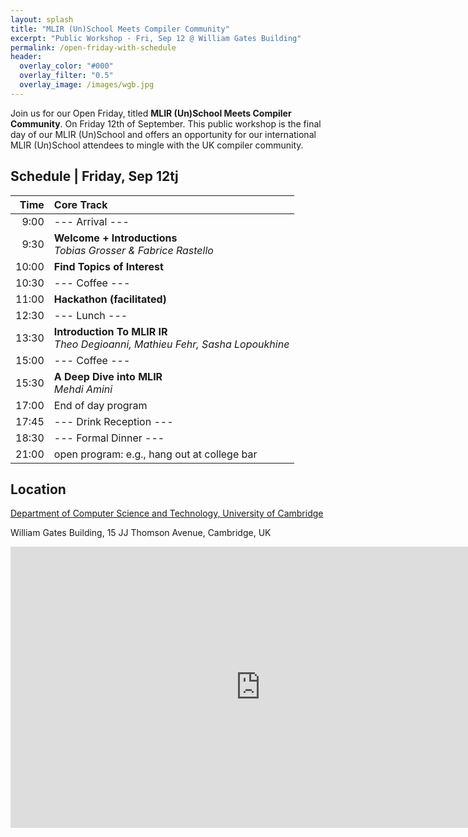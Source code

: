 ```yaml
---
layout: splash
title: "MLIR (Un)School Meets Compiler Community"
excerpt: "Public Workshop - Fri, Sep 12 @ William Gates Building"
permalink: /open-friday-with-schedule
header:
  overlay_color: "#000"
  overlay_filter: "0.5"
  overlay_image: /images/wgb.jpg
---
```


Join us for our Open Friday, titled **MLIR (Un)School Meets Compiler
Community**.  On Friday 12th of September. This public workshop is the final
day of our MLIR (Un)School and offers an opportunity for our international MLIR
(Un)School attendees to mingle with the UK compiler community.


## Schedule | Friday, Sep 12tj

| Time  |  Core Track                                                         |
|-----: |:------------------------------------------------------------------- |
|  9:00 | --- Arrival ---                                                     |
|  9:30 | **Welcome + Introductions** <br>*Tobias Grosser & Fabrice Rastello* |
| 10:00 | **Find Topics of Interest**                                         |
| 10:30 | --- Coffee ---                                                      |
| 11:00 | **Hackathon (facilitated)**                                         |
| 12:30 | --- Lunch ---                                                       |
| 13:30 | **Introduction To MLIR IR** <br> *Theo Degioanni, Mathieu Fehr, Sasha Lopoukhine* |
| 15:00 | --- Coffee ---                                                      |
| 15:30 | **A Deep Dive into MLIR** <br> *Mehdi Amini*                        |
| 17:00 | End of day program                                                  |
| 17:45 | --- Drink Reception ---					      |
| 18:30 | --- Formal Dinner ---                                               |
| 21:00 | open program: e.g., hang out at college bar                         |


## Location

[Department of Computer Science and Technology, University of Cambridge](https://cst.cam.ac.uk)

William Gates Building,  15 JJ Thomson Avenue, Cambridge, UK

<iframe src="https://www.google.com/maps/embed?pb=!1m18!1m12!1m3!1d19559.08383344916!2d0.09906737841796864!3d52.20912859760371!2m3!1f0!2f0!3f0!3m2!1i1024!2i768!4f13.1!3m3!1m2!1s0x47d8774a3f6e55cd%3A0xabf8227343e684c7!2sComputer%20Laboratory!5e0!3m2!1sen!2suk!4v1756152356920!5m2!1sen!2suk" width="800" height="450" style="border:0;" allowfullscreen="" loading="lazy" referrerpolicy="no-referrer-when-downgrade"></iframe>
